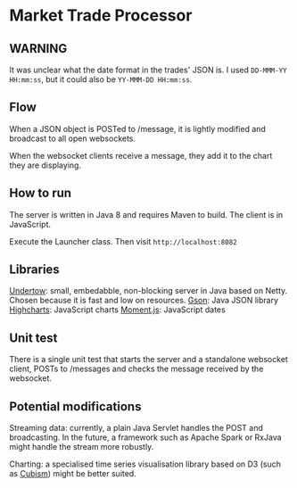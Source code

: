 # Market Trade Processor

## WARNING

It was unclear what the date format in the trades' JSON is. I used `DD-MMM-YY HH:mm:ss`, but it could also be `YY-MMM-DD HH:mm:ss`.

## Flow

When a JSON object is POSTed to /message, it is lightly modified and broadcast to all open websockets.

When the websocket clients receive a message, they add it to the chart they are displaying.

## How to run

The server is written in Java 8 and requires Maven to build. The client is in JavaScript.

Execute the Launcher class. Then visit `http://localhost:8082`

## Libraries

[Undertow](http://undertow.io): small, embedabble, non-blocking server in Java based on Netty. Chosen because it is fast and low on resources.
[Gson](https://code.google.com/p/google-gson/): Java JSON library
[Highcharts](http://www.highcharts.com): JavaScript charts
[Moment.js](http://momentjs.com): JavaScript dates

## Unit test

There is a single unit test that starts the server and a standalone websocket client, POSTs to /messages and checks the message received by the websocket.

## Potential modifications

Streaming data: currently, a plain Java Servlet handles the POST and broadcasting. In the future, a framework such as Apache Spark or RxJava might handle the stream more robustly.

Charting: a specialised time series visualisation library based on D3 (such as [Cubism](https://square.github.io/cubism/)) might be better suited.
